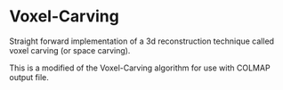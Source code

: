 Voxel-Carving
=============

Straight forward implementation of a 3d reconstruction technique called voxel carving (or space carving).

This is a modified of the Voxel-Carving algorithm for use with COLMAP output file.
